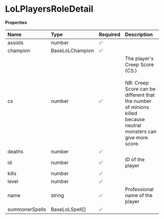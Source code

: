 # LoLPlayersRoleDetail

**Properties**

| Name           | Type            | Required | Description                                                                                                                                                |
| :------------- | :-------------- | :------- | :--------------------------------------------------------------------------------------------------------------------------------------------------------- |
| assists        | number          | ✅       |                                                                                                                                                            |
| champion       | BaseLoLChampion | ✅       |                                                                                                                                                            |
| cs             | number          | ✅       | The player's Creep Score (CS.) <br/> <br/>NB: Creep Score can be different that the number of minions killed because neutral monsters can give more score. |
| deaths         | number          | ✅       |                                                                                                                                                            |
| id             | number          | ✅       | ID of the player                                                                                                                                           |
| kills          | number          | ✅       |                                                                                                                                                            |
| level          | number          | ✅       |                                                                                                                                                            |
| name           | string          | ✅       | Professional name of the player                                                                                                                            |
| summonerSpells | BaseLoLSpell[]  | ✅       |                                                                                                                                                            |

<!-- This file was generated by liblab | https://liblab.com/ -->
